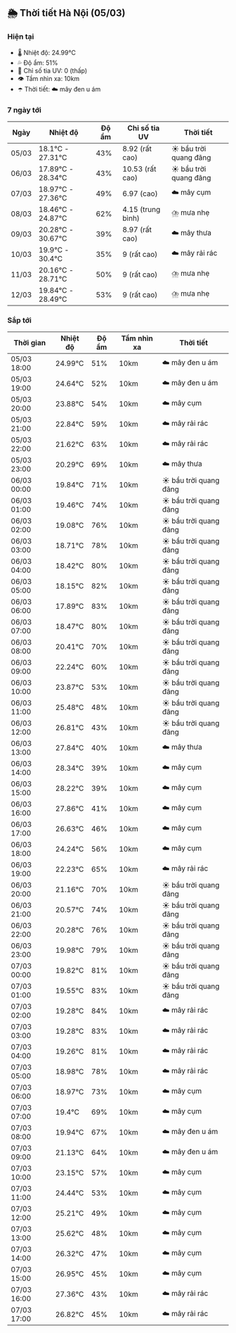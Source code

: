 ## 🌦️ Thời tiết Hà Nội (05/03)

### Hiện tại

- 🌡️ Nhiệt độ: 24.99℃
- 💦 Độ ẩm: 51%
- 🌟 Chỉ số tia UV: 0 (thấp)
- 👁️ Tầm nhìn xa: 10km
- ☂️ Thời tiết: ☁️ mây đen u ám

### 7 ngày tới

| Ngày | Nhiệt độ | Độ ẩm | Chỉ số tia UV | Thời tiết |
| --- | --- | --- | --- | --- |
| 05/03 | 18.1℃ - 27.31℃ | 43% | 8.92 (rất cao) | ☀️ bầu trời quang đãng |
| 06/03 | 17.89℃ - 28.34℃ | 43% | 10.53 (rất cao) | ☀️ bầu trời quang đãng |
| 07/03 | 18.97℃ - 27.36℃ | 49% | 6.97 (cao) | ☁️ mây cụm |
| 08/03 | 18.46℃ - 24.87℃ | 62% | 4.15 (trung bình) | ⛈️ mưa nhẹ |
| 09/03 | 20.28℃ - 30.67℃ | 39% | 8.97 (rất cao) | ☁️ mây thưa |
| 10/03 | 19.9℃ - 30.4℃ | 35% | 9 (rất cao) | ☁️ mây rải rác |
| 11/03 | 20.16℃ - 28.71℃ | 50% | 9 (rất cao) | ⛈️ mưa nhẹ |
| 12/03 | 19.84℃ - 28.49℃ | 53% | 9 (rất cao) | ⛈️ mưa nhẹ |

### Sắp tới

| Thời gian | Nhiệt độ | Độ ẩm | Tầm nhìn xa | Thời tiết |
| --- | --- | --- | --- | --- |
| 05/03 18:00 | 24.99℃ | 51% | 10km | ☁️ mây đen u ám |
| 05/03 19:00 | 24.64℃ | 52% | 10km | ☁️ mây đen u ám |
| 05/03 20:00 | 23.88℃ | 54% | 10km | ☁️ mây cụm |
| 05/03 21:00 | 22.84℃ | 59% | 10km | ☁️ mây rải rác |
| 05/03 22:00 | 21.62℃ | 63% | 10km | ☁️ mây rải rác |
| 05/03 23:00 | 20.29℃ | 69% | 10km | ☁️ mây thưa |
| 06/03 00:00 | 19.84℃ | 71% | 10km | ☀️ bầu trời quang đãng |
| 06/03 01:00 | 19.46℃ | 74% | 10km | ☀️ bầu trời quang đãng |
| 06/03 02:00 | 19.08℃ | 76% | 10km | ☀️ bầu trời quang đãng |
| 06/03 03:00 | 18.71℃ | 78% | 10km | ☀️ bầu trời quang đãng |
| 06/03 04:00 | 18.42℃ | 80% | 10km | ☀️ bầu trời quang đãng |
| 06/03 05:00 | 18.15℃ | 82% | 10km | ☀️ bầu trời quang đãng |
| 06/03 06:00 | 17.89℃ | 83% | 10km | ☀️ bầu trời quang đãng |
| 06/03 07:00 | 18.47℃ | 80% | 10km | ☀️ bầu trời quang đãng |
| 06/03 08:00 | 20.41℃ | 70% | 10km | ☀️ bầu trời quang đãng |
| 06/03 09:00 | 22.24℃ | 60% | 10km | ☀️ bầu trời quang đãng |
| 06/03 10:00 | 23.87℃ | 53% | 10km | ☀️ bầu trời quang đãng |
| 06/03 11:00 | 25.48℃ | 48% | 10km | ☀️ bầu trời quang đãng |
| 06/03 12:00 | 26.81℃ | 43% | 10km | ☀️ bầu trời quang đãng |
| 06/03 13:00 | 27.84℃ | 40% | 10km | ☁️ mây thưa |
| 06/03 14:00 | 28.34℃ | 39% | 10km | ☁️ mây cụm |
| 06/03 15:00 | 28.22℃ | 39% | 10km | ☁️ mây cụm |
| 06/03 16:00 | 27.86℃ | 41% | 10km | ☁️ mây cụm |
| 06/03 17:00 | 26.63℃ | 46% | 10km | ☁️ mây cụm |
| 06/03 18:00 | 24.24℃ | 56% | 10km | ☁️ mây cụm |
| 06/03 19:00 | 22.23℃ | 65% | 10km | ☁️ mây rải rác |
| 06/03 20:00 | 21.16℃ | 70% | 10km | ☀️ bầu trời quang đãng |
| 06/03 21:00 | 20.57℃ | 74% | 10km | ☀️ bầu trời quang đãng |
| 06/03 22:00 | 20.28℃ | 76% | 10km | ☀️ bầu trời quang đãng |
| 06/03 23:00 | 19.98℃ | 79% | 10km | ☀️ bầu trời quang đãng |
| 07/03 00:00 | 19.82℃ | 81% | 10km | ☀️ bầu trời quang đãng |
| 07/03 01:00 | 19.55℃ | 83% | 10km | ☀️ bầu trời quang đãng |
| 07/03 02:00 | 19.28℃ | 84% | 10km | ☁️ mây rải rác |
| 07/03 03:00 | 19.28℃ | 83% | 10km | ☁️ mây rải rác |
| 07/03 04:00 | 19.26℃ | 81% | 10km | ☁️ mây rải rác |
| 07/03 05:00 | 18.98℃ | 78% | 10km | ☁️ mây rải rác |
| 07/03 06:00 | 18.97℃ | 73% | 10km | ☁️ mây cụm |
| 07/03 07:00 | 19.4℃ | 69% | 10km | ☁️ mây cụm |
| 07/03 08:00 | 19.94℃ | 67% | 10km | ☁️ mây đen u ám |
| 07/03 09:00 | 21.13℃ | 64% | 10km | ☁️ mây đen u ám |
| 07/03 10:00 | 23.15℃ | 57% | 10km | ☁️ mây cụm |
| 07/03 11:00 | 24.44℃ | 53% | 10km | ☁️ mây cụm |
| 07/03 12:00 | 25.21℃ | 49% | 10km | ☁️ mây cụm |
| 07/03 13:00 | 25.62℃ | 48% | 10km | ☁️ mây cụm |
| 07/03 14:00 | 26.32℃ | 47% | 10km | ☁️ mây cụm |
| 07/03 15:00 | 26.95℃ | 45% | 10km | ☁️ mây cụm |
| 07/03 16:00 | 27.36℃ | 43% | 10km | ☁️ mây rải rác |
| 07/03 17:00 | 26.82℃ | 45% | 10km | ☁️ mây rải rác |
